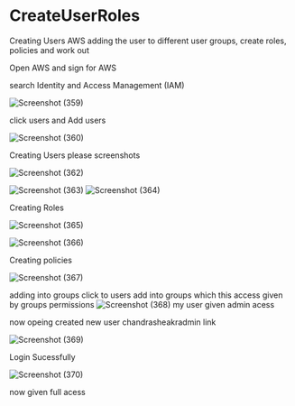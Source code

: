 # CreateUserRoles
Creating Users AWS adding the user to different user groups, create roles, policies and work out

Open AWS and sign for AWS

search Identity and Access Management (IAM)

 ![Screenshot (359)](https://user-images.githubusercontent.com/119240540/213518517-98b66086-ec7e-4826-9e99-0762b6271966.png)
 
 click users and Add users
 
 ![Screenshot (360)](https://user-images.githubusercontent.com/119240540/213518743-7d7cb680-0e8a-4994-907f-78eb3fe41acd.png)
 
  Creating Users please screenshots
  
![Screenshot (362)](https://user-images.githubusercontent.com/119240540/213520501-93fdb8fb-8212-4b5a-8a0a-5191cc3c7f50.png)

![Screenshot (363)](https://user-images.githubusercontent.com/119240540/213520834-3a1ccf96-746f-4971-bb79-e8c9b86e095d.png)
![Screenshot (364)](https://user-images.githubusercontent.com/119240540/213521065-a72027a7-2cef-4664-bac3-14af9040253e.png)

Creating Roles

![Screenshot (365)](https://user-images.githubusercontent.com/119240540/213521582-4fe92109-f713-442c-b20c-c8287d99095f.png)


![Screenshot (366)](https://user-images.githubusercontent.com/119240540/213522089-b47af55c-700f-4cce-97bf-f842231e1b4d.png)

Creating policies 

![Screenshot (367)](https://user-images.githubusercontent.com/119240540/213522879-07298a31-069d-4564-aa93-d0e8eedf3845.png)

adding into groups
click to users add into groups which this access given by groups permissions
![Screenshot (368)](https://user-images.githubusercontent.com/119240540/213524015-0cb71aac-b9e6-4d4a-ad6f-9b6e22fc3c44.png)
my user given admin acess


now opeing created new user  chandrasheakradmin link


![Screenshot (369)](https://user-images.githubusercontent.com/119240540/213525188-fd334f44-6b69-4617-80a8-ce947653a4b0.png)

Login Sucessfully


![Screenshot (370)](https://user-images.githubusercontent.com/119240540/213525473-04842346-4fd9-4746-80bb-3d846712fb59.png)


now given full acess 


